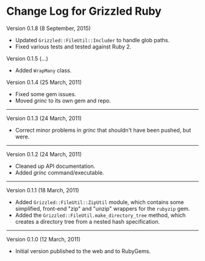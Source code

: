 # Change Log for Grizzled Ruby

Version 0.1.8 (8 September, 2015)

- Updated `Grizzled::FileUtil::Includer` to handle glob paths.
- Fixed various tests and tested against Ruby 2.

Version 0.1.5 (...)

- Added `WrapMany` class.

Version 0.1.4 (25 March, 2011)

- Fixed some gem issues.
- Moved *grinc* to its own gem and repo.

---

Version 0.1.3 (24 March, 2011)

* Correct minor problems in *grinc* that shouldn't have been pushed, but
  were.

---

Version 0.1.2 (24 March, 2011)

* Cleaned up API documentation.
* Added *grinc* command/executable.

---

Version 0.1.1 (18 March, 2011)

* Added `Grizzled::FileUtil::ZipUtil` module, which contains some
  simplified, front-end "zip" and "unzip" wrappers for the `rubyzip` gem.
* Added the `Grizzled::FileUtil.make_directory_tree` method, which creates
  a directory tree from a nested hash specification.

---

Version 0.1.0 (12 March, 2011)

* Initial version published to the web and to RubyGems.
